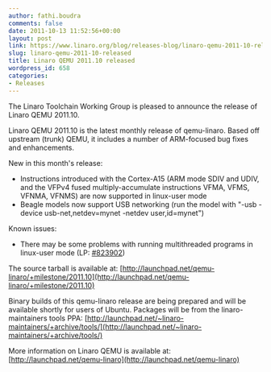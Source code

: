 ```yaml
---
author: fathi.boudra
comments: false
date: 2011-10-13 11:52:56+00:00
layout: post
link: https://www.linaro.org/blog/releases-blog/linaro-qemu-2011-10-released/
slug: linaro-qemu-2011-10-released
title: Linaro QEMU 2011.10 released
wordpress_id: 658
categories:
- Releases
---
```


The Linaro Toolchain Working Group is pleased to announce the release of Linaro QEMU 2011.10.

Linaro QEMU 2011.10 is the latest monthly release of qemu-linaro. Based off upstream (trunk) QEMU, it includes a number of ARM-focused bug fixes and enhancements.

New in this month's release:
* Instructions introduced with the Cortex-A15 (ARM mode SDIV and UDIV, and the VFPv4 fused multiply-accumulate instructions VFMA, VFMS, VFNMA, VFNMS) are now supported in linux-user mode
* Beagle models now support USB networking (run the model with "-usb -device usb-net,netdev=mynet -netdev user,id=mynet")

Known issues:
* There may be some problems with running multithreaded programs in linux-user mode (LP: [#823902](/bugs/823902))

The source tarball is available at:
[http://launchpad.net/qemu-linaro/+milestone/2011.10](http://launchpad.net/qemu-linaro/+milestone/2011.10)

Binary builds of this qemu-linaro release are being prepared and will be available shortly for users of Ubuntu. Packages will be from the linaro-maintainers tools PPA:
[http://launchpad.net/~linaro-maintainers/+archive/tools/](http://launchpad.net/~linaro-maintainers/+archive/tools/)

More information on Linaro QEMU is available at:
[http://launchpad.net/qemu-linaro](http://launchpad.net/qemu-linaro)
